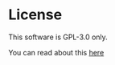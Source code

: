 # License

This software is GPL-3.0 only.

You can read about this [here](https://github.com/navid-m/scar/blob/dev/LICENSE)
